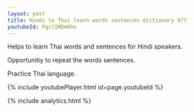 ```yaml
---
layout: post
title: Hindi to Thai learn words sentences dictionary 977 
youtubeId: PgclSMDm6ho
---
```

 
 
Helps to learn Thai words and sentences for Hindi speakers.

Opportunitiy to repeat the words sentences. 

Practice Thai language. 
 
{% include youtubePlayer.html id=page.youtubeId %}
 
 
{% include analytics.html %}